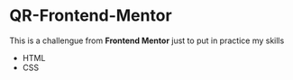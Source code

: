 # QR-Frontend-Mentor

This is a challengue from <strong>Frontend Mentor</strong> just to put in practice my skills

- HTML
- CSS
